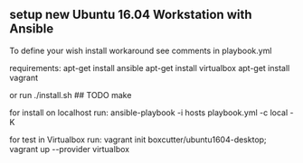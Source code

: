 ## setup new Ubuntu 16.04 Workstation with Ansible

To define your wish install workaround
see comments in playbook.yml

requirements:
 apt-get install ansible
 apt-get install virtualbox
 apt-get install vagrant

 or run ./install.sh  ## TODO make

for install on localhost run:
  ansible-playbook -i hosts playbook.yml -c local -K


for test in Virtualbox run:
  vagrant init boxcutter/ubuntu1604-desktop; vagrant up --provider virtualbox
